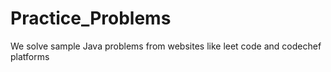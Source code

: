 # Practice_Problems
We solve sample Java problems from websites like leet code and codechef platforms
